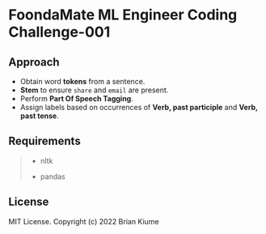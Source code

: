# FoondaMate ML Engineer Coding Challenge-001

## Approach

* Obtain word **tokens** from a sentence.
* **Stem** to ensure `share` and `email` are present.
* Perform **Part Of Speech Tagging**.
* Assign labels based on occurrences of **Verb, past participle** and **Verb, past tense**.

## Requirements
> * nltk
> 
> * pandas

## License
MIT License. Copyright (c) 2022 Brian Kiume
